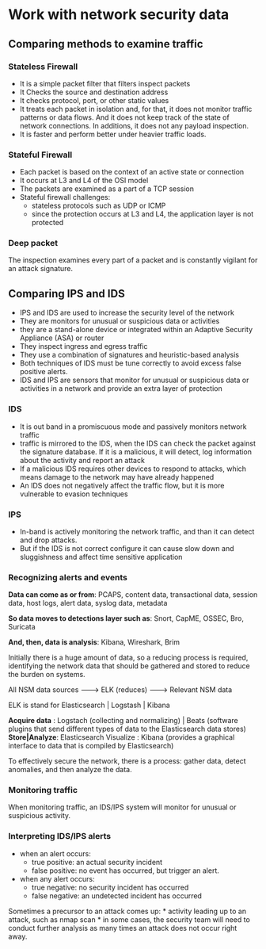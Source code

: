 # Work with network security data

## Comparing methods to examine traffic

### Stateless Firewall

* It is a simple packet filter that filters inspect packets
* It Checks the source and destination address
* It checks protocol, port, or other static values
* It treats each packet in isolation and, for that, it does not monitor traffic patterns or data flows. And it does not keep track of the state of network connections. In additions, it does not any payload inspection.
* It is faster and perform better under heavier traffic loads.

### Stateful Firewall

* Each packet is based on the context of an active state or connection
* It occurs at L3 and L4 of the OSI model
* The packets are examined as a part of a TCP session
* Stateful firewall challenges:
    * stateless protocols such as UDP or ICMP
    * since the protection occurs at L3 and L4, the application layer is not protected

### Deep packet

The inspection examines every part of a packet and is constantly vigilant for an attack signature.

## Comparing IPS and IDS

* IPS and IDS are used to increase the security level of the network
* They are monitors for unusual or suspicious data or activities
* they are a stand-alone device or integrated within an Adaptive Security Appliance (ASA) or router
* They inspect ingress and egress traffic
* They use a combination of signatures and heuristic-based analysis
* Both techniques of IDS must be tune correctly to avoid excess false positive alerts.
* IDS and IPS are sensors that monitor for unusual or suspicious data or activities in a network and provide an extra layer of protection

### IDS

* It is out band in a promiscuous mode and passively monitors network traffic
* traffic is mirrored to the IDS, when the IDS can check the packet against the signature database. If it is a malicious, it will detect, log information about the activity and report an attack
* If a malicious IDS requires other devices to respond to attacks, which means damage to the network may have already happened
* An IDS does not negatively affect the traffic flow, but it is more vulnerable to evasion techniques

### IPS

* In-band is actively monitoring the network traffic, and than it can detect and drop attacks. 
* But if the IDS is not correct configure it can cause slow down and sluggishness and affect time sensitive application

### Recognizing alerts and events


**Data can come as or from**: PCAPS, content data, transactional data, session data, host logs, alert data, syslog data, metadata

**So data moves to detections layer such as**: Snort, CapME, OSSEC, Bro, Suricata

**And, then, data is analysis**: Kibana, Wireshark, Brim

Initially there is a huge amount of data, so a reducing process is required, identifying the network data that should be gathered and stored to reduce the burden on systems.

All NSM data sources ---> ELK (reduces) ---> Relevant NSM data

ELK is stand for Elasticsearch | Logstash | Kibana

**Acquire data** : Logstach (collecting and normalizing) | Beats (software plugins that send different types of data to the Elasticsearch data stores)
**Store|Analyze**: Elasticsearch
Visualize    : Kibana (provides a graphical interface to data that is compiled by Elasticsearch)

To effectively secure the network, there is a process: gather data, detect anomalies, and then analyze the data.

### Monitoring traffic

When monitoring traffic, an IDS/IPS system will monitor for unusual or suspicious activity.

### Interpreting IDS/IPS alerts

* when an alert occurs:
    * true positive: an actual security incident
    * false positive: no event has occurred, but trigger an alert.
* when any alert occurs:
    * true negative:  no security incident has occurred
    * false negative: an undetected incident has occurred

Sometimes a precursor to an attack comes up:
    * activity leading up to an attack, such as nmap scan
    * in some cases, the security team will need to conduct further analysis as many times an attack does not occur right away.